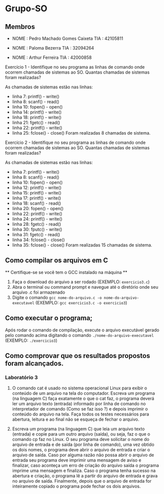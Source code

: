 # Grupo-SO
## Membros

* NOME : Pedro Machado Gomes Caixeta TIA  : 42105811

* NOME : Paloma Bezerra TIA  : 32094264

* NOME : Arthur Ferreira TIA  : 42000858

Exercício 1 - Identifique no seu programa as linhas de comando onde ocorrem chamadas de sistemas ao SO.
Quantas chamadas de sistemas foram realizadas?

As chamadas de sistemas estão nas linhas:
 - linha 7: printf() - write()
 - linha 8: scanf() - read()
 - linha 10: fopen() - open()
 - linha 14: printf() - write()
 - linha 18: printf() - write()
 - linha 21: fgetc() - read()
 - linha 22: printf() - write()
 - linha 25: fclose() - close()
 Foram realizadas 8 chamadas de sistema.

Exercício 2 - Identifique no seu programa as linhas de comando onde ocorrem chamadas de sistemas ao SO.
Quantas chamadas de sistemas foram realizadas?

As chamadas de sistemas estão nas linhas:
 - linha 7: printf() - write()
 - linha 8: scanf() - read()
 - linha 10: fopen() - open()
 - linha 12: printf() - write()
 - linha 15: printf() - write()
 - linha 17: printf() - write()
 - linha 18: scanf() - read()
 - linha 20: fopen() - open()
 - linha 22: printf() - write()
 - linha 24: printf() - write()
 - linha 28: fgetc() - read()
 - linha 30: fputc() - write()
 - linha 31: fgetc() - read()
 - linha 34: fclose() - close()
 - linha 35: fclose() - close()
 Foram realizadas 15 chamadas de sistema.

## Como compilar os arquivos em C
** Certifique-se se você tem o GCC instalado na máquina **
1. Faça o download do arquivo a ser rodado (EXEMPLO: `exercicio3.c`)
2. Abra o terminal ou command prompt e navegue até o diretório onde seu arquivo .c foi armazenado
3. Digite o comando `gcc nome-do-arquivo.c -o nome-do-arquivo-executavel` (EXEMPLO: `gcc exercicio3.c -o exercicio3`)

## Como executar o programa;

Após rodar o comando de compilação, execute o arquivo executável gerado pelo comando acima digitando o comando `./nome-do-arquivo-executavel` (EXEMPLO: `./exercicio3`)

## Como comprovar que os resultados propostos foram alcançados.

### Laboratório 3

1) O comando cat é usado no sistema operacional Linux para exibir o conteúdo de um arquivo na tela do computador. Escreva um programa (na linguagem C) faça exatamente o que o cat faz, o programa deverá ler um arquivo texto (entrada) informado por linha de comando no interpretador de comando (Como se faz isso ?) e depois imprimir o conteúdo do arquivo na tela. Faça todos os testes necessários para abertura, leitura e ao final não se esqueça de fechar o arquivo.

2) Escreva um programa (na linguagem C) que leia um arquivo texto (entrada) e copie para um outro arquivo (saída), ou seja, faz o que o comando cp faz no Linux. O seu programa deve solicitar o nome do arquivo de entrada e de saída (por linha de comando), uma vez obtido os dois nomes, o programa deve abrir o arquivo de entrada e criar o arquivo de saída. Caso por alguma razão não possa abrir o arquivo de entrada seu programa deve imprimir uma mensagem de aviso e finalizar, caso aconteça um erro de criação do arquivo saída o programa imprime uma mensagem e finaliza. Caso o programa tenha sucesso na abertura e criação, o programa lê a partir do arquivo de entrada e grava no arquivo de saída. Finalmente, depois que o arquivo de entrada for inteiramente copiado o programa pode fechar os dois arquivos.
